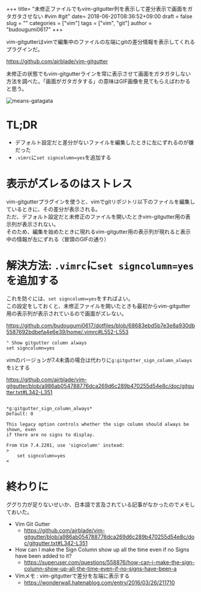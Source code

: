 +++
title= "未修正ファイルでもvim-gitgutter列を表示して差分表示で画面をガタガタさせない #vim #git"
date= 2018-06-20T08:36:52+09:00
draft = false
slug = ""
categories = ["vim"]
tags = ["vim", "git"]
author = "budougumi0617"
+++

vim-gitgutterはvimで編集中のファイルの左端にgitの差分情報を表示してくれるプラグインだ。

https://github.com/airblade/vim-gitgutter

未修正の状態でもvim-gitgutterラインを常に表示させて画面をガタガタしない方法を調べた。「画面がガタガタする」の意味はGIF画像を見てもらえばわかると思う。

![means-gatagata](/2018/06/gitgutter.gif)

# TL;DR
- デフォルト設定だと差分がないファイルを編集したときに左にずれるのが嫌だった
- `.vimrc`に`set signcolumn=yes`を追加する

# 表示がズレるのはストレス
vim-gitgutterプラグインを使うと、vimでgitリポジトリ以下のファイルを編集しているときに、その差分が表示される。  
ただ、デフォルト設定だと未修正のファイルを開いたときvim-gitgutter用の表示列が表示されない。  
そのため、編集を始めたときに現れるvim-gitgutter用の表示列が現れると表示中の情報が左にずれる（冒頭のGIFの通り）

# 解決方法: `.vimrc`に`set signcolumn=yes`を追加する
これを防ぐには、`set signcolumn=yes`をすればよい。  
この設定をしておくと、未修正ファイルを開いたときも最初からvim-gitgutter用の表示列が表示されているので画面がズレない。

https://github.com/budougumi0617/dotfiles/blob/68683ebd5b7e3e8a930db5587692bdbefa4e6e39/home/.vimrc#L552-L553

```vimrc
" Show gitgutter column always
set signcolumn=yes
```

vimのバージョンが7.4未満の場合は代わりに`g:gitgutter_sign_column_always`を`1`とする

https://github.com/airblade/vim-gitgutter/blob/a986ab054788776dca269d6c289b470255d54e8c/doc/gitgutter.txt#L342-L351

```
                                               *g:gitgutter_sign_column_always*
Default: 0

This legacy option controls whether the sign column should always be shown, even
if there are no signs to display.

From Vim 7.4.2201, use 'signcolumn' instead:
>
    set signcolumn=yes
<

```

# 終わりに
ググり力が足りないせいか、日本語で言及されている記事がなかったのでメモしておいた。


- Vim Git Gutter
  - https://github.com/airblade/vim-gitgutter/blob/a986ab054788776dca269d6c289b470255d54e8c/doc/gitgutter.txt#L342-L351
- How can I make the Sign Column show up all the time even if no Signs have been added to it?
  - https://superuser.com/questions/558876/how-can-i-make-the-sign-column-show-up-all-the-time-even-if-no-signs-have-been-a
- Vimメモ : vim-gitgutterで差分を左端に表示する
  - https://wonderwall.hatenablog.com/entry/2016/03/26/211710

